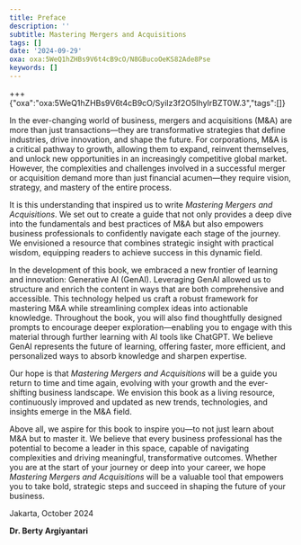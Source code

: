 ```yaml
---
title: Preface
description: ''
subtitle: Mastering Mergers and Acquisitions
tags: []
date: '2024-09-29'
oxa: oxa:5WeQ1hZHBs9V6t4cB9cO/N8GBucoOeKS82Ade8Pse
keywords: []
---
```


+++ {"oxa":"oxa:5WeQ1hZHBs9V6t4cB9cO/Syilz3f2O5IhyIrBZT0W.3","tags":[]}

In the ever-changing world of business, mergers and acquisitions (M&A) are more than just transactions—they are transformative strategies that define industries, drive innovation, and shape the future. For corporations, M&A is a critical pathway to growth, allowing them to expand, reinvent themselves, and unlock new opportunities in an increasingly competitive global market. However, the complexities and challenges involved in a successful merger or acquisition demand more than just financial acumen—they require vision, strategy, and mastery of the entire process.

It is this understanding that inspired us to write *Mastering Mergers and Acquisitions*. We set out to create a guide that not only provides a deep dive into the fundamentals and best practices of M&A but also empowers business professionals to confidently navigate each stage of the journey. We envisioned a resource that combines strategic insight with practical wisdom, equipping readers to achieve success in this dynamic field.

In the development of this book, we embraced a new frontier of learning and innovation: Generative AI (GenAI). Leveraging GenAI allowed us to structure and enrich the content in ways that are both comprehensive and accessible. This technology helped us craft a robust framework for mastering M&A while streamlining complex ideas into actionable knowledge. Throughout the book, you will also find thoughtfully designed prompts to encourage deeper exploration—enabling you to engage with this material through further learning with AI tools like ChatGPT. We believe GenAI represents the future of learning, offering faster, more efficient, and personalized ways to absorb knowledge and sharpen expertise.

Our hope is that *Mastering Mergers and Acquisitions* will be a guide you return to time and time again, evolving with your growth and the ever-shifting business landscape. We envision this book as a living resource, continuously improved and updated as new trends, technologies, and insights emerge in the M&A field.

Above all, we aspire for this book to inspire you—to not just learn about M&A but to master it. We believe that every business professional has the potential to become a leader in this space, capable of navigating complexities and driving meaningful, transformative outcomes. Whether you are at the start of your journey or deep into your career, we hope *Mastering Mergers and Acquisitions* will be a valuable tool that empowers you to take bold, strategic steps and succeed in shaping the future of your business.

Jakarta, October 2024

**Dr. Berty Argiyantari**

